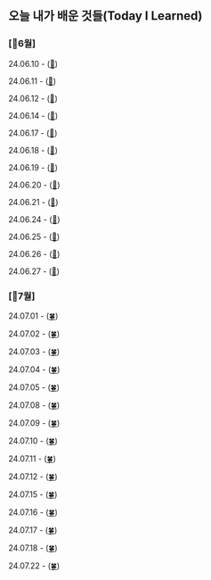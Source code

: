 ## 오늘 내가 배운 것들(Today I Learned)


### [💛6월] 

24.06.10 - ([🌼](https://github.com/trueS2/true-til/blob/main/Jun/2024-06-11.md))

24.06.11 - ([🌼](https://github.com/trueS2/true-til/blob/main/Jun/2024-06-11.md))


24.06.12 - ([🌼](https://github.com/trueS2/true-til/blob/main/Jun/2024-06-12.md))

24.06.14 - ([🌼](https://github.com/trueS2/true-til/blob/main/Jun/2024-06-14.md))

24.06.17 - ([🌼](https://github.com/trueS2/true-til/blob/main/Jun/2024-06-17.md))

24.06.18 - ([🌼](https://github.com/trueS2/true-til/blob/main/Jun/2024-06-18.md))

24.06.19 - ([🌼](https://github.com/trueS2/true-til/blob/main/Jun/2024-06-19.md))

24.06.20 - ([🌼](https://github.com/trueS2/true-til/blob/main/Jun/2024-06-20.md))

24.06.21 - ([🌼](https://github.com/trueS2/true-til/blob/main/Jun/2024-06-21.md))

24.06.24 - ([🌼](https://github.com/trueS2/true-til/blob/main/Jun/2024-06-24.md))

24.06.25 - ([🌼](https://github.com/trueS2/true-til/blob/main/Jun/2024-06-24.md))

24.06.26 - ([🌼](https://github.com/trueS2/true-til/blob/main/Jun/2024-06-26.md))

24.06.27 - ([🌼](https://github.com/trueS2/true-til/blob/main/Jun/2024-06-27.md))

### [💚7월]

24.07.01 - ([🍀](https://github.com/trueS2/true-til/blob/main/Jul/2024-07-01.md))

24.07.02 - ([🍀](https://github.com/trueS2/true-til/blob/main/Jul/2024-07-02.md))

24.07.03 - ([🍀](https://github.com/trueS2/true-til/blob/main/Jul/2024-07-03.md))

24.07.04 - ([🍀](https://github.com/trueS2/true-til/blob/main/Jul/2024-07-04.md))

24.07.05 - ([🍀](https://github.com/trueS2/true-til/blob/main/Jul/2024-07-05.md))

24.07.08 - ([🍀](https://github.com/trueS2/true-til/blob/main/Jul/2024-07-08.md))

24.07.09 - ([🍀](https://github.com/trueS2/true-til/blob/main/Jul/2024-07-09.md))

24.07.10 - ([🍀](https://github.com/trueS2/true-til/blob/main/Jul/2024-07-10.md))

24.07.11 - ([🍀](https://github.com/trueS2/true-til/blob/main/Jul/2024-07-11.md))

24.07.12 - ([🍀](https://github.com/trueS2/true-til/blob/main/Jul/2024-07-12.md))

24.07.15 - ([🍀](https://github.com/trueS2/true-til/blob/main/Jul/2024-07-15.md))

24.07.16 - ([🍀](https://github.com/trueS2/true-til/blob/main/Jul/2024-07-16.md))

24.07.17 - ([🍀](https://github.com/trueS2/true-til/blob/main/Jul/2024-07-17.md))

24.07.18 - ([🍀](https://github.com/trueS2/true-til/blob/main/Jul/2024-07-18.md))

24.07.22 - ([🍀](https://github.com/trueS2/true-til/blob/main/Jul/2024-07-22.md))